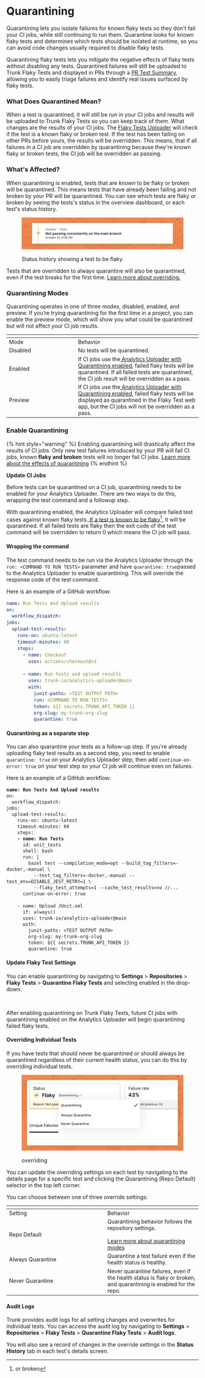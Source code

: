 # Quarantining

Quarantining lets you isolate failures for known flaky tests so they don't fail your CI jobs, while still continuing to run them. Quarantine looks for known flaky tests and determines which tests should be isolated at runtime, so you can avoid code changes usually required to disable flaky tests.

Quarantining flaky tests lets you mitigate the negative effects of flaky tests without disabling any tests. Quarantined failures will still be uploaded to Trunk Flaky Tests and displayed in PRs through a [PR Test Summary](github-pull-request-comments.md), allowing you to easily triage failures and identify real issues surfaced by flaky tests.

### What Does Quarantined Mean?

When a test is quarantined, it will still be run in your CI jobs and results will be uploaded to Trunk Flaky Tests so you can keep track of them. What changes are the results of your CI jobs. The [Flaky Tests Uploader](uploader.md) will check if the test is a known flaky or broken test. If the test has been failing on other PRs before yours, the results will be overridden. This means, that if all failures in a CI job are overridden by quarantining because they're known flaky or broken tests, the CI job will be overridden as passing.&#x20;

### What's Affected?

When quarantining is enabled, tests that are _known_ to be flaky or broken will be quarantined. This means tests that have already been failing and not broken by your PR will be quarantined. You can see which tests are flaky or broken by seeing the tests's status in the overview dashboard, or each test's status history.

<figure><picture><source srcset="../.gitbook/assets/labelled-flaky-dark.png" media="(prefers-color-scheme: dark)"><img src="../.gitbook/assets/labelled-flaky-light.png" alt=""></picture><figcaption><p>Status history showing a test to be flaky.</p></figcaption></figure>

Tests that are overridden to always quarantine will also be quarantined, even if the test breaks for the first time. [Learn more about overriding.](quarantining.md#overriding-individual-tests)

### Quarantining Modes

Quarantining operates in one of three modes, disabled, enabled, and preview. If you’re trying quarantining for the first time in a project, you can enable the preview mode, which will show you what could be quarantined but will not affect your CI job results.

<table data-header-hidden><thead><tr><th width="167"></th><th></th></tr></thead><tbody><tr><td>Mode</td><td>Behavior</td></tr><tr><td>Disabled</td><td>No tests will be quarantined.</td></tr><tr><td>Enabled</td><td>If CI jobs use the<a href="quarantining.md#enable-quarantining"> Analytics Uploader with Quarantining enabled</a>, failed flaky tests will be quarantined. If all failed tests are quarantined, the CI job result will be overridden as a pass.</td></tr><tr><td>Preview</td><td>If CI jobs use the<a href="quarantining.md#enable-quarantining"> Analytics Uploader with Quarantining enabled</a>, failed flaky tests will be displayed as quarantined in the Flaky Test web app, but the CI jobs will not be overridden as a pass.</td></tr></tbody></table>

### Enable Quarantining

{% hint style="warning" %}
Enabling quarantining will drastically affect the results of CI jobs. Only new test failures introduced by your PR will fail CI jobs, known **flaky and broken** tests will no longer fail CI jobs. [Learn more about the effects of quarantining](quarantining.md#whats-affected)
{% endhint %}

**Update CI Jobs**

Before tests can be quarantined on a CI job, quarantining needs to be enabled for your Analytics Uploader. There are two ways to do this, wrapping the test command and a followup step.

With quarantining enabled, the Analytics Uploader will compare failed test cases against known flaky tests.[ If a test is known to be flaky](#user-content-fn-1)[^1], it will be quarantined. If all failed tests are flaky then the exit code of the test command will be overridden to return 0 which means the CI job will pass.

#### Wrapping the command

The test command needs to be run via the Analytics Uploader through the `run: <COMMAND TO RUN TESTS>` parameter and have `quarantine: true`passed to the Analytics Uploader to enable quarantining. This will override the response code of the test command.

Here is an example of a GitHub workflow:

```yaml
name: Run Tests And Upload results
on:
  workflow_dispatch:
jobs:
  upload-test-results:
    runs-on: ubuntu-latest
    timeout-minutes: 60
    steps:
      - name: Checkout
        uses: actions/checkout@v3

      - name: Run tests and upload results
        uses: trunk-io/analytics-uploader@main
        with:
          junit-paths: <TEST OUTPUT PATH>
          run: <COMMAND TO RUN TESTS>
          token: ${{ secrets.TRUNK_API_TOKEN }}
          org-slug: my-trunk-org-slug
          quarantine: true
```

#### Quarantining as a separate step

You can also quarantine your tests as a follow-up step. If you're already uploading flaky test results as a second step, you need to enable `quarantine: true` on your Analytics Uploader step, then add `continue-on-error: true` on your test step so your CI job will continue even on failures.

Here is an example of a GitHub workflow:

<pre class="language-yaml"><code class="lang-yaml"><strong>name: Run Tests And Upload results
</strong>on:
  workflow_dispatch:
jobs:
  upload-test-results:
    runs-on: ubuntu-latest
    timeout-minutes: 60
    steps:   
<strong>    - name: Run Tests
</strong>      id: unit_tests
      shell: bash
      run: |
        bazel test --compilation_mode=opt --build_tag_filters=-docker,-manual \
          --test_tag_filters=-docker,-manual --test_env=DISABLE_JEST_RETRY=1 \
          --flaky_test_attempts=1 --cache_test_results=no //...
      continue-on-error: true
        
    - name: Upload JUnit.xml
      if: always()
      uses: trunk-io/analytics-uploader@main
      with:
        junit-paths: &#x3C;TEST OUTPUT PATH>
        org-slug: my-trunk-org-slug
        token: ${{ secrets.TRUNK_API_TOKEN }}
        quarantine: true
</code></pre>

#### Update Flaky Test Settings

You can enable quarantining by navigating to **Settings** > **Repositories** > **Flaky Tests** > **Quarantine Flaky Tests** and selecting enabled in the drop-down.

<figure><picture><source srcset="../.gitbook/assets/app.trunk-staging.io_totally-real-saas_flaky-tests_test_6675ee1f-49c5-5400-a6e1-96292a9307ec_status_repo=gewenyu99%2Freal-saas-app&#x26;intervalDays=14 (8).png" media="(prefers-color-scheme: dark)"><img src="../.gitbook/assets/app.trunk-staging.io_totally-real-saas_flaky-tests_test_6675ee1f-49c5-5400-a6e1-96292a9307ec_status_repo=gewenyu99%2Freal-saas-app&#x26;intervalDays=14 (9).png" alt=""></picture><figcaption></figcaption></figure>

After enabling quarantining on Trunk Flaky Tests, future CI jobs with quarantining enabled on the Analytics Uploader will begin quarantining failed flaky tests.

#### Overriding Individual Tests

If you have tests that should never be quarantined or should always be quarantined regardless of their current health status, you can do this by overriding individual tests.

<figure><picture><source srcset="../.gitbook/assets/override-dark.png" media="(prefers-color-scheme: dark)"><img src="../.gitbook/assets/override-light.png" alt=""></picture><figcaption><p>overriding</p></figcaption></figure>

You can update the overriding settings on each test by navigating to the details page for a specific test and clicking the Quarantining (Repo Default) selector in the top left corner.

You can choose between one of three override settings:

<table data-header-hidden><thead><tr><th width="244"></th><th></th></tr></thead><tbody><tr><td>Setting</td><td>Behavior</td></tr><tr><td>Repo Default</td><td>Quarantining behavior follows the repository settings.<br><br><a href="quarantining.md#quarantining-modes">Learn more about quarantining modes</a></td></tr><tr><td>Always Quarantine</td><td>Quarantine a test failure even if the health status is healthy.</td></tr><tr><td>Never Quarantine</td><td>Never quarantine failures, even if the health status is flaky or broken, and quarantining is enabled for the repo.</td></tr></tbody></table>

#### Audit Logs

Trunk provides audit logs for all setting changes and overwrites for individual tests. You can access the audit log by navigating to **Settings** > **Repositories** > **Flaky Tests** > **Quarantine Flaky Tests** > **Audit logs**.

You will also see a record of changes in the override settings in the **Status History** tab in each test's details screen.

[^1]: or broken
